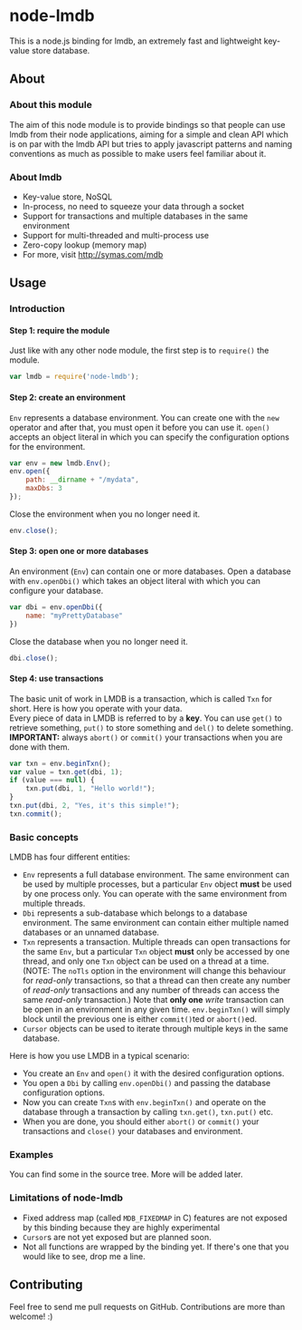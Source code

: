 node-lmdb
=========

This is a node.js binding for lmdb, an extremely fast and lightweight key-value store database.

About
-----

### About this module

The aim of this node module is to provide bindings so that people can use lmdb from their node applications, aiming for a simple and clean API which is on par with the lmdb API but tries to apply javascript patterns and naming conventions as much as possible to make users feel familiar about it.

### About lmdb

* Key-value store, NoSQL
* In-process, no need to squeeze your data through a socket
* Support for transactions and multiple databases in the same environment
* Support for multi-threaded and multi-process use
* Zero-copy lookup (memory map)
* For more, visit http://symas.com/mdb

Usage
-----

### Introduction

#### Step 1: require the module

Just like with any other node module, the first step is to `require()` the module.

```javascript
var lmdb = require('node-lmdb');
```

#### Step 2: create an environment

`Env` represents a database environment. You can create one with the `new` operator and after that, you must open it before you can use it.
`open()` accepts an object literal in which you can specify the configuration options for the environment.

```javascript
var env = new lmdb.Env();
env.open({
    path: __dirname + "/mydata",
    maxDbs: 3
});
```

Close the environment when you no longer need it.

```javascript
env.close();
```

#### Step 3: open one or more databases

An environment (`Env`) can contain one or more databases. Open a database with `env.openDbi()` which takes an object literal with which you can configure your database.

```javascript
var dbi = env.openDbi({
    name: "myPrettyDatabase"
})
```

Close the database when you no longer need it.

```javascript
dbi.close();
```

#### Step 4: use transactions

The basic unit of work in LMDB is a transaction, which is called `Txn` for short. Here is how you operate with your data.  
Every piece of data in LMDB is referred to by a **key**.
You can use `get()` to retrieve something, `put()` to store something and `del()` to delete something.  
**IMPORTANT:** always `abort()` or `commit()` your transactions when you are done with them.

```javascript
var txn = env.beginTxn();
var value = txn.get(dbi, 1);
if (value === null) {
    txn.put(dbi, 1, "Hello world!");
}
txn.put(dbi, 2, "Yes, it's this simple!");
txn.commit();
```

### Basic concepts

LMDB has four different entities:

* `Env` represents a full database environment. The same environment can be used by multiple processes, but a particular `Env` object **must** be used by one process only. You can operate with the same environment from multiple threads.
* `Dbi` represents a sub-database which belongs to a database environment. The same environment can contain either multiple named databases or an unnamed database.
* `Txn` represents a transaction. Multiple threads can open transactions for the same `Env`, but a particular `Txn` object **must** only be accessed by one thread, and only one `Txn` object can be used on a thread at a time. (NOTE: The `noTls` option in the environment will change this behaviour for *read-only* transactions, so that a thread can then create any number of *read-only* transactions and any number of threads can access the same *read-only* transaction.) Note that **only one** *write* transaction can be open in an environment in any given time. `env.beginTxn()` will simply block until the previous one is either `commit()`ted or `abort()`ed.
* `Cursor` objects can be used to iterate through multiple keys in the same database.

Here is how you use LMDB in a typical scenario:

* You create an `Env` and `open()` it with the desired configuration options.
* You open a `Dbi` by calling `env.openDbi()` and passing the database configuration options.
* Now you can create `Txn`s with `env.beginTxn()` and operate on the database through a transaction by calling `txn.get()`, `txn.put()` etc.
* When you are done, you should either `abort()` or `commit()` your transactions and `close()` your databases and environment.

### Examples

You can find some in the source tree. More will be added later.

### Limitations of node-lmdb

* Fixed address map (called `MDB_FIXEDMAP` in C) features are not exposed by this binding because they are highly experimental
* `Cursor`s are not yet exposed but are planned soon.
* Not all functions are wrapped by the binding yet. If there's one that you would like to see, drop me a line.

Contributing
------------

Feel free to send me pull requests on GitHub. Contributions are more than welcome! :)
